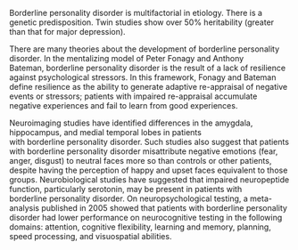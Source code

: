 Borderline personality disorder is multifactorial in etiology. There is a genetic predisposition. Twin studies show over 50% heritability (greater than that for major depression).

There are many theories about the development of borderline personality disorder. In the mentalizing model of Peter Fonagy and Anthony Bateman, borderline personality disorder is the result of a lack of resilience against psychological stressors. In this framework, Fonagy and Bateman define resilience as the ability to generate adaptive re-appraisal of negative events or stressors; patients with impaired re-appraisal accumulate negative experiences and fail to learn from good experiences.

Neuroimaging studies have identified differences in the amygdala, hippocampus, and medial temporal lobes in patients with borderline personality disorder. Such studies also suggest that patients with borderline personality disorder misattribute negative emotions (fear, anger, disgust) to neutral faces more so than controls or other patients, despite having the perception of happy and upset faces equivalent to those groups. Neurobiological studies have suggested that impaired neuropeptide function, particularly serotonin, may be present in patients with borderline personality disorder. On neuropsychological testing, a meta-analysis published in 2005 showed that patients with borderline personality disorder had lower performance on neurocognitive testing in the following domains: attention, cognitive flexibility, learning and memory, planning, speed processing, and visuospatial abilities.